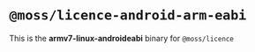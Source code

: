 # `@moss/licence-android-arm-eabi`

This is the **armv7-linux-androideabi** binary for `@moss/licence`
